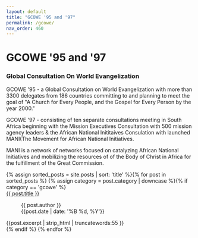 ```yaml
---
layout: default
title: "GCOWE '95 and '97"
permalink: /gcowe/
nav_order: 460
---
```

<h1 class="category-title">GCOWE '95 and '97</h1>
<h3>Global Consultation On World Evangelization</h3>
<p>GCOWE '95 - a Global Consultation on World Evangelization with more than 3300 delegates from 186 countries committing to and planning to meet the goal of "A Church for Every People, and the Gospel for Every Person by the year 2000."</p>
<p>GCOWE '97 - consisting of ten separate consultations meeting in South Africa beginning with the Mission Executives Consultation with 500 mission agency leaders & the African National Inititaives Consulation with launched MANI(The Movement for African National Initiatives.</p>
<p>MANI is a network of networks focused on catalyzing African National Initiatives and mobilizing the resources of of the Body of Christ in Africa for the fulfillment of the Great Commission.</p>

<div class="article-container">
 {% assign sorted_posts = site.posts | sort: 'title' %}{% for post in sorted_posts %}
    {% assign category = post.category | downcase %}{% if category == 'gcowe' %}
      <div class="article-list">
        <div class="article-category"></div>
        <div class="article-summary">
          <a href="{{ post.url | prepend: site.baseurl }}">{{ post.title }}</a><br>
          <figure class="author-date">
            <div class="author">{{ post.author }}</div>
            <div class="publication-date"><time datetime="{{post.date | date: '%F'}}">{{post.date | date: '%B %d, %Y'}}</time></div>
          </figure>
          <div class="excerpt">{{post.excerpt | strip_html | truncatewords:55 }}</div>
        </div>
      </div>
    {% endif %}
  {% endfor %}
</div>

